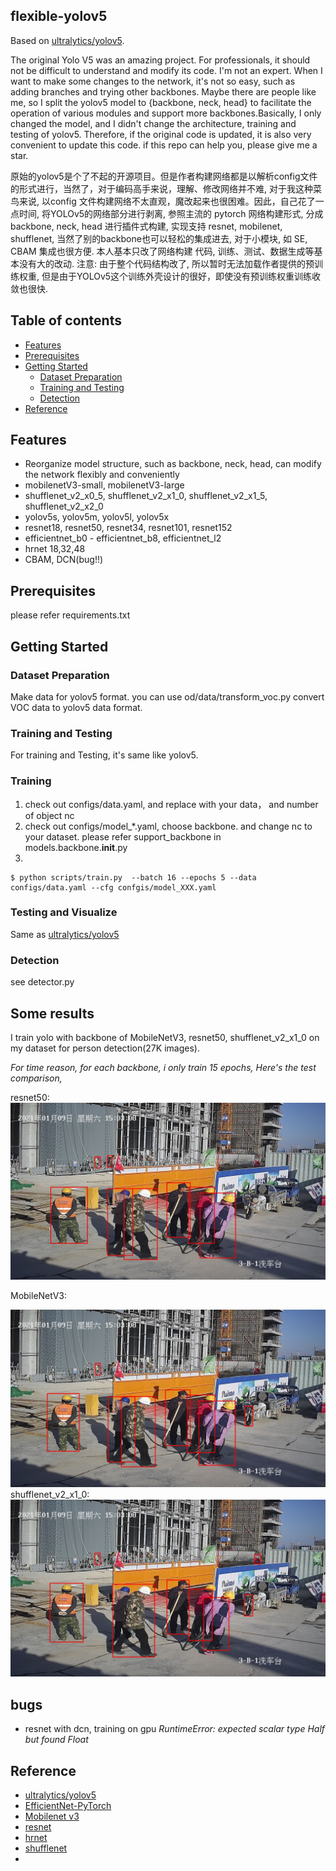 ## flexible-yolov5

Based on [ultralytics/yolov5](https://github.com/ultralytics/yolov5).

The original Yolo V5 was an amazing project. For professionals, it should not be difficult to understand and modify its
 code. I'm not an expert. When I want to make some changes to the network, it's not so easy, such as adding branches and
  trying other backbones. Maybe there are people like me, so I split the yolov5 model to {backbone, neck, head} to 
  facilitate the operation of various modules and support more backbones.Basically, I only changed the model, and I 
  didn't change the architecture, training and testing of yolov5. Therefore, if the original code is updated, it is also
   very convenient to update this code. if this repo can help you, please give me a star.

原始的yolov5是个了不起的开源项目。但是作者构建网络都是以解析config文件的形式进行，当然了，对于编码高手来说，理解、修改网络并不难, 对于我这种菜鸟来说, 以config 
文件构建网络不太直观，魔改起来也很困难。因此，自己花了一点时间, 将YOLOv5的网络部分进行剥离, 参照主流的 pytorch 网络构建形式, 分成 backbone, neck, head
进行插件式构建, 实现支持 resnet, mobilenet, shufflenet, 当然了别的backbone也可以轻松的集成进去, 对于小模块, 如 SE, CBAM 集成也很方便. 本人基本只改了网络构建
代码, 训练、测试、数据生成等基本没有大的改动. 注意: 由于整个代码结构改了, 所以暂时无法加载作者提供的预训练权重, 但是由于YOLOv5这个训练外壳设计的很好，即使没有预训练权重训练收敛也很快.

## Table of contents
* [Features](#features)
* [Prerequisites](#prerequisites)
* [Getting Started](#getting-started)
    * [Dataset Preparation](#dataset-preparation)
    * [Training and Testing](#Training-and-Testing)
    * [Detection](#Detection)
* [Reference](#Reference)


## Features
- Reorganize model structure, such as backbone, neck, head, can modify the network flexibly and conveniently
- mobilenetV3-small, mobilenetV3-large 
- shufflenet_v2_x0_5, shufflenet_v2_x1_0, shufflenet_v2_x1_5, shufflenet_v2_x2_0
- yolov5s, yolov5m, yolov5l, yolov5x
- resnet18, resnet50, resnet34, resnet101, resnet152 
- efficientnet_b0 - efficientnet_b8, efficientnet_l2
- hrnet 18,32,48
- CBAM, DCN(bug!!)


## Prerequisites

please refer requirements.txt

## Getting Started

### Dataset Preparation

Make data for yolov5 format. you can use od/data/transform_voc.py convert VOC data to yolov5 data format.

### Training and Testing

For training and Testing, it's same like yolov5.

### Training

1. check out configs/data.yaml, and replace with your data， and number of object nc
2. check out configs/model_*.yaml, choose backbone. and change nc to your dataset. please refer support_backbone in models.backbone.__init__.py
3. 
```shell script
$ python scripts/train.py  --batch 16 --epochs 5 --data configs/data.yaml --cfg confgis/model_XXX.yaml
```

### Testing and Visualize
Same as [ultralytics/yolov5](https://github.com/ultralytics/yolov5)


### Detection

see detector.py

## Some results

I train yolo with backbone of  MobileNetV3, resnet50, shufflenet_v2_x1_0 on my dataset for person detection(27K images).

*For time reason, for each backbone, i only train 15 epochs, Here's the test comparison,*

resnet50:
![](images/resnet50.jpg)

MobileNetV3:

![](images/moblienetv3.jpg)
shufflenet_v2_x1_0:
![](images/shufflenet.jpg)

## bugs

- resnet with dcn, training on gpu *RuntimeError: expected scalar type Half but found Float*
## Reference

* [ultralytics/yolov5](https://github.com/ultralytics/yolov5)
* [EfficientNet-PyTorch](https://github.com/lukemelas/EfficientNet-PyTorch)
* [Mobilenet v3](https://arxiv.org/abs/1905.02244)
* [resnet](https://arxiv.org/abs/1512.03385)
* [hrnet](https://arxiv.org/abs/1908.07919)
* [shufflenet](https://arxiv.org/abs/1707.01083)
* 
